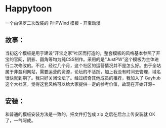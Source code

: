 # Happytoon
一个由保罗二次改装的 PHPWind 模板 - 开宝动漫

## 故事：

当初这个模板是用于建设“开宝之家”社区而打造的，整套模板的风格基本参照了开宝的官网，阴影、圆角等均为纯CSS制作。采用的是“JustPW”这个模板为主体进行二次修改的。不过，经过几个月，这个社区的运营情况并不是怎么好。由于全站属于非盈利网站，需要运营的资源，论坛的不活跃，加上我没有时间去管理，域名很快就到期了。我只好关闭论坛了。经过缤奇其他成员的推荐，我加入了 Gayhub 这个大社区，觉得这套风格可以给大家提供一定的参考价值，故现在开始开源~

## 安装：

和普通的模板安装方法是一致的，把文件打包成 zip 之后在后台上传安装就 OK 了，一气呵成。
